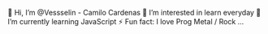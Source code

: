 👋 Hi, I’m @Vessselin - Camilo Cardenas
👀 I’m interested in learn everyday
🌱 I’m currently learning JavaScript
⚡ Fun fact: I love Prog Metal / Rock ...